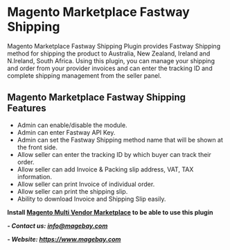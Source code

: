 <h1>Magento Marketplace Fastway Shipping</h1>
Magento Marketplace Fastway Shipping Plugin provides Fastway Shipping method for shipping the product to Australia, New Zealand, Ireland and N.Ireland, South Africa. Using this plugin, you can manage your shipping and order from your provider invoices and can enter the tracking ID and complete shipping management from the seller panel.
<h2>Magento Marketplace Fastway Shipping Features</h2>
<ul>
 	<li>Admin can enable/disable the module.</li>
 	<li>Admin can enter Fastway API Key.</li>
 	<li>Admin can set the Fastway Shipping method name that will be shown at the front side.</li>
 	<li>Allow seller can enter the tracking ID by which buyer can track their order.</li>
 	<li>Allow seller can add Invoice &amp; Packing slip address, VAT, TAX information.</li>
 	<li>Allow seller can print Invoice of individual order.</li>
 	<li>Allow seller can print the shipping slip.</li>
 	<li>Ability to download Invoice and Shipping Slip easily.</li>
</ul>
<strong>Install <a href="https://www.magebay.com/magento-multi-vendor-marketplace-extension">Magento Multi Vendor Marketplace</a> to be able to use this plugin</strong>

<strong><em>- Contact </em><em>us:</em><em> info@magebay.com</em></strong>

<strong><em>- Website: <a href="https://www.magebay.com/">https://www.magebay.com</a></em></strong>
